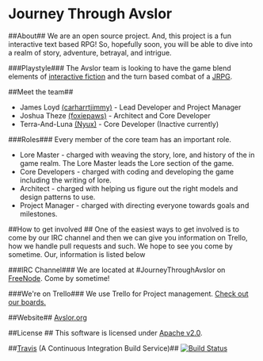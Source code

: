 Journey Through Avslor
====================

##About##
We are an open source project. And, this project is a fun interactive text based RPG!
So, hopefully soon, you will be able to dive into a realm of story, adventure, betrayal, and intrigue.

###Playstyle###
The Avslor team is looking to have the game blend elements of [interactive fiction](http://en.wikipedia.org/wiki/Interactive_fiction) and the turn based combat of a [JRPG](http://en.wikipedia.org/wiki/Japanese_role-playing_game).

##Meet the team##
* James Loyd [(carharrtjimmy)](https://github.com/carharttjimmy) - Lead Developer and Project Manager
* Joshua Theze [(foxiepaws)](https://github.com/foxiepaws) - Architect and Core Developer
* Terra-And-Luna [(Nyux)](https://github.com/nyux) - Core Developer (Inactive currently)

###Roles###
Every member of the core team has an important role.
* Lore Master - charged with weaving the story, lore, and history of the in game realm. The Lore Master leads the Lore section of the game.
* Core Developers - charged with coding and developing the game including the writing of lore.
* Architect - charged with helping us figure out the right models and design patterns to use.
* Project Manager - charged with directing everyone towards goals and milestones.

##How to get involved ##
One of the easiest ways to get involved is to come by our IRC channel and then we can give you information on Trello, how we handle pull requests and such. We hope to see you come by sometime. Our, information is listed below

###IRC Channel###
We are located at  \#JourneyThroughAvslor on [FreeNode](http://freenode.net/). Come by sometime!

###We're on Trello###
We use Trello for Project management.
[Check out our boards.](https://trello.com/avslor)

##Website##
[Avslor.org](http://avslor.org)

##License ##
This software is licensed under [Apache v2.0](https://github.com/Avslor/JourneyThroughAvslor/blob/master/LICENSE).

##[Travis](https://travis-ci.org/) (A Continuous Integration Build Service)##
[![Build Status](https://travis-ci.org/Avslor/JourneyThroughAvslor.png?branch=master)](https://travis-ci.org/Avslor/JourneyThroughAvslor)
